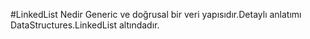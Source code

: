 ﻿#LinkedList Nedir 
Generic ve doğrusal bir veri yapısıdır.Detaylı anlatımı DataStructures.LinkedList altındadır.